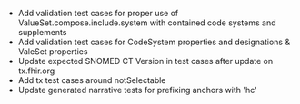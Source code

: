 * Add validation test cases for proper use of ValueSet.compose.include.system with contained code systems and supplements
* Add validation test cases for CodeSystem properties and designations & ValeSet properties
* Update expected SNOMED CT Version in test cases after update on tx.fhir.org 
* Add tx test cases around notSelectable
* Update generated narrative tests for prefixing anchors with 'hc'

